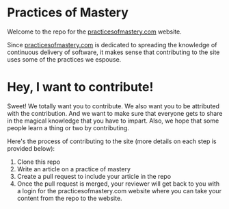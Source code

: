 # Practices of Mastery

Welcome to the repo for the [practicesofmastery.com](http://practicesofmastery.com) website.

Since [practicesofmastery.com](http://practicesofmastery.com) is dedicated to spreading the knowledge of continuous delivery of software, it makes sense that contributing to the site uses some of the practices we espouse.

# Hey, I want to contribute!

Sweet! We totally want you to contribute. We also want you to be attributed with the contribution. And we want to make sure that everyone gets to share in the magical knowledge that you have to impart. Also, we hope that some people learn a thing or two by contributing.

Here's the process of contributing to the site (more details on each step is provided below):
1. Clone this repo
2. Write an article on a practice of mastery
3. Create a pull request to include your article in the repo
4. Once the pull request is merged, your reviewer will get back to you with a login for the practicesofmastery.com website where you can take your content from the repo to the website.

